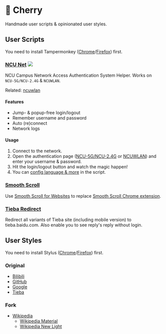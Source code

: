 # 🌸 Cherry

Handmade user scripts & opinionated user styles.

## User Scripts

You need to install Tampermonkey ([Chrome](https://chrome.google.com/webstore/detail/tampermonkey/dhdgffkkebhmkfjojejmpbldmpobfkfo)/[Firefox](https://addons.mozilla.org/firefox/addon/tampermonkey/)) first.

### [NCU Net](https://github.com/kidonng/cherry/raw/master/scripts/ncu-net.user.js) [![](https://img.shields.io/badge/User%20Script-blue.svg)](https://github.com/kidonng/ncu-net)

NCU Campus Network Access Authentication System Helper. Works on `NCU-5G/NCU-2.4G` & `NCUWLAN`.

Related: [ncuwlan](https://github.com/maoyuqing/ncuwlan)

#### Features

- Jump- & popup-free login/logout
- Remember username and password
- Auto (re)connect
- Network logs

#### Usage

1. Connect to the network.
2. Open the authentication page ([NCU-5G/NCU-2.4G](http://222.204.3.154/) or [NCUWLAN](http://aaa.ncu.edu.cn/)) and enter your username & password.
3. Hit the login/logout button and watch the magic happen!
4. You can [config language & more](scripts/ncu-net.user.js#L12-L31) in the script.

### [Smooth Scroll](https://github.com/kidonng/cherry/raw/master/scripts/smoothscroll.user.js)

Use [Smooth Scroll for Websites](https://github.com/gblazex/smoothscroll-for-websites) to replace [Smooth Scroll Chrome extension](https://chrome.google.com/webstore/detail/smoothscroll/nbokbjkabcmbfdlbddjidfmibcpneigj).

### [Tieba Redirect](https://github.com/kidonng/cherry/raw/master/scripts/tieba-redirect.user.js)

Redirect all variants of Tieba site (including mobile version) to tieba.baidu.com. Also enable you to see reply's reply without login.

## User Styles

You need to install Stylus ([Chrome](https://chrome.google.com/webstore/detail/tampermonkey/clngdbkpkpeebahjckkjfobafhncgmne)/[Firefox](https://addons.mozilla.org/firefox/addon/styl-us/)) first.

### Original

- [Bilibili](https://github.com/kidonng/cherry/raw/master/styles/bilibili.user.css)
- [GitHub](https://github.com/kidonng/cherry/raw/master/styles/github.user.css)
- [Google](https://github.com/kidonng/cherry/raw/master/styles/google.user.css)
- [Tieba](https://github.com/kidonng/cherry/raw/master/styles/tieba.user.css)

### Fork

- [Wikipedia](https://github.com/kidonng/cherry/raw/master/styles/wikipedia.user.css)
  - [Wikipedia Material](https://userstyles.org/styles/140009/wikipedia-material)
  - [Wikipedia New Light](https://userstyles.org/styles/139227/wikipedia-new-light)
